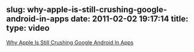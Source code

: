 slug: why-apple-is-still-crushing-google-android-in-apps
date: 2011-02-02 19:17:14
title: 
type: video
---

<script src="http://player.ooyala.com/player.js?width=560&deepLinkEmbedCode=RjNmcwMjq0J9OSKMn4UAMZx_l4RbKr-b&height=316&embedCode=RjNmcwMjq0J9OSKMn4UAMZx_l4RbKr-b"></script>

[Why Apple Is Still Crushing Google Android In Apps](http://www.businessinsider.com/rana-sobhany-iphone-android-apps-2011-1)
